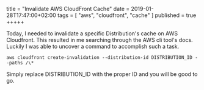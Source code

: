 title = "Invalidate AWS CloudFront Cache"
date = 2019-01-28T17:47:00+02:00
tags = [
    "aws",
    "cloudfront",
    "cache"
]
published = true
+++++

Today, I needed to invalidate a specific Distribution's cache on AWS Cloudfront. This resulted in me searching through the AWS cli tool's docs. Luckily I was able to uncover a command to accomplish such a task.

```
aws cloudfront create-invalidation --distribution-id DISTRIBUTION_ID --paths /\*
```

Simply replace DISTRIBUTION_ID with the proper ID and you will be good to go.